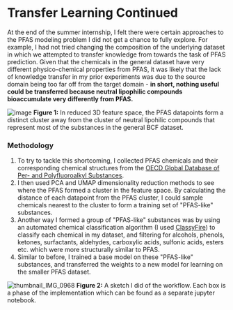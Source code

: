 # Transfer Learning Continued

At the end of the summer internship, I felt there were certain approaches to the PFAS modeling problem I did not get a chance to fully explore. For example, I had not tried changing the composition of the underlying dataset in which we attempted to transfer knowledge from towards the task of PFAS prediction. Given that the chemicals in the general dataset have very different physico-chemical properties from PFAS, it was likely that the lack of knowledge transfer in my prior experiments was due to the source domain being too far off from the target domain - **in short, nothing useful could be transferred because neutral lipophilic compounds bioaccumulate very differently from PFAS.**

![image](https://github.com/davdma/TransferLearningArgonne2/assets/42689743/694acd0f-f990-4986-a887-59eee160b89c)
**Figure 1:** In reduced 3D feature space, the PFAS datapoints form a distinct cluster away from the cluster of neutral lipohilic compounds that represent most of the substances in the general BCF dataset.

### Methodology

1. To try to tackle this shortcoming, I collected PFAS chemicals and their corresponding chemical structures from the [OECD Global Database of Per- and Polyfluoroalkyl Substances](https://comptox.epa.gov/dashboard/chemical-lists/PFASOECD).
2. I then used PCA and UMAP dimensionality reduction methods to see where the PFAS formed a cluster in the feature space. By calculating the distance of each datapoint from the PFAS cluster, I could sample chemicals nearest to the cluster to form a training set of "PFAS-like" substances.
3. Another way I formed a group of "PFAS-like" substances was by using an automated chemical classification algorithm (I used [ClassyFire](https://jcheminf.biomedcentral.com/articles/10.1186/s13321-016-0174-y)) to classify each chemical in my dataset, and filtering for alcohols, phenols, ketones, surfactants, aldehydes, carboxylic acids, sulfonic acids, esters etc. which were more structurally similar to PFAS.
4. Similar to before, I trained a base model on these "PFAS-like" substances, and transferred the weights to a new model for learning on the smaller PFAS dataset. 

![thumbnail_IMG_0968](https://github.com/davdma/TransferLearningModularized/assets/42689743/6de9ea91-eb48-4ec2-9750-de216e0c2cb6)
**Figure 2:** A sketch I did of the workflow. Each box is a phase of the implementation which can be found as a separate jupyter notebook.
